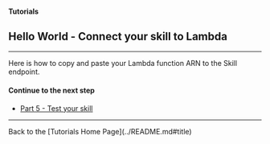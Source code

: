 #### Tutorials
## Hello World - Connect your skill to Lambda <a id="title"></a>
<hr />

Here is how to copy and paste your Lambda function ARN to the Skill endpoint.


#### Continue to the next step


 * [Part 5 - Test your skill](./PAGE5.md#title)


<hr />
Back to the [Tutorials Home Page](../README.md#title)
